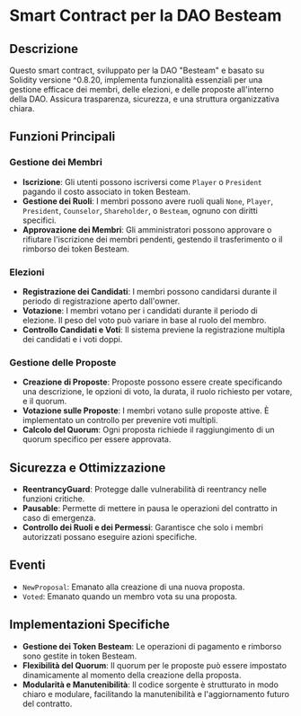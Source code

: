 # Smart Contract per la DAO Besteam

## Descrizione
Questo smart contract, sviluppato per la DAO "Besteam" e basato su Solidity versione ^0.8.20, implementa funzionalità essenziali per una gestione efficace dei membri, delle elezioni, e delle proposte all'interno della DAO. Assicura trasparenza, sicurezza, e una struttura organizzativa chiara.

## Funzioni Principali

### Gestione dei Membri
- **Iscrizione**: Gli utenti possono iscriversi come `Player` o `President` pagando il costo associato in token Besteam.
- **Gestione dei Ruoli**: I membri possono avere ruoli quali `None`, `Player`, `President`, `Counselor`, `Shareholder`, o `Besteam`, ognuno con diritti specifici.
- **Approvazione dei Membri**: Gli amministratori possono approvare o rifiutare l'iscrizione dei membri pendenti, gestendo il trasferimento o il rimborso dei token Besteam.

### Elezioni
- **Registrazione dei Candidati**: I membri possono candidarsi durante il periodo di registrazione aperto dall'owner.
- **Votazione**: I membri votano per i candidati durante il periodo di elezione. Il peso del voto può variare in base al ruolo del membro.
- **Controllo Candidati e Voti**: Il sistema previene la registrazione multipla dei candidati e i voti doppi.

### Gestione delle Proposte
- **Creazione di Proposte**: Proposte possono essere create specificando una descrizione, le opzioni di voto, la durata, il ruolo richiesto per votare, e il quorum.
- **Votazione sulle Proposte**: I membri votano sulle proposte attive. È implementato un controllo per prevenire voti multipli.
- **Calcolo del Quorum**: Ogni proposta richiede il raggiungimento di un quorum specifico per essere approvata.

## Sicurezza e Ottimizzazione
- **ReentrancyGuard**: Protegge dalle vulnerabilità di reentrancy nelle funzioni critiche.
- **Pausable**: Permette di mettere in pausa le operazioni del contratto in caso di emergenza.
- **Controllo dei Ruoli e dei Permessi**: Garantisce che solo i membri autorizzati possano eseguire azioni specifiche.

## Eventi
- `NewProposal`: Emanato alla creazione di una nuova proposta.
- `Voted`: Emanato quando un membro vota su una proposta.

## Implementazioni Specifiche
- **Gestione dei Token Besteam**: Le operazioni di pagamento e rimborso sono gestite in token Besteam.
- **Flexibilità del Quorum**: Il quorum per le proposte può essere impostato dinamicamente al momento della creazione della proposta.
- **Modularità e Manutenibilità**: Il codice sorgente è strutturato in modo chiaro e modulare, facilitando la manutenibilità e l'aggiornamento futuro del contratto.
